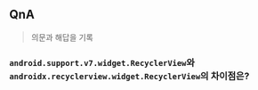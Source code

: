 ## QnA

> 의문과 해답을 기록

### `android.support.v7.widget.RecyclerView`와 `androidx.recyclerview.widget.RecyclerView`의 차이점은?